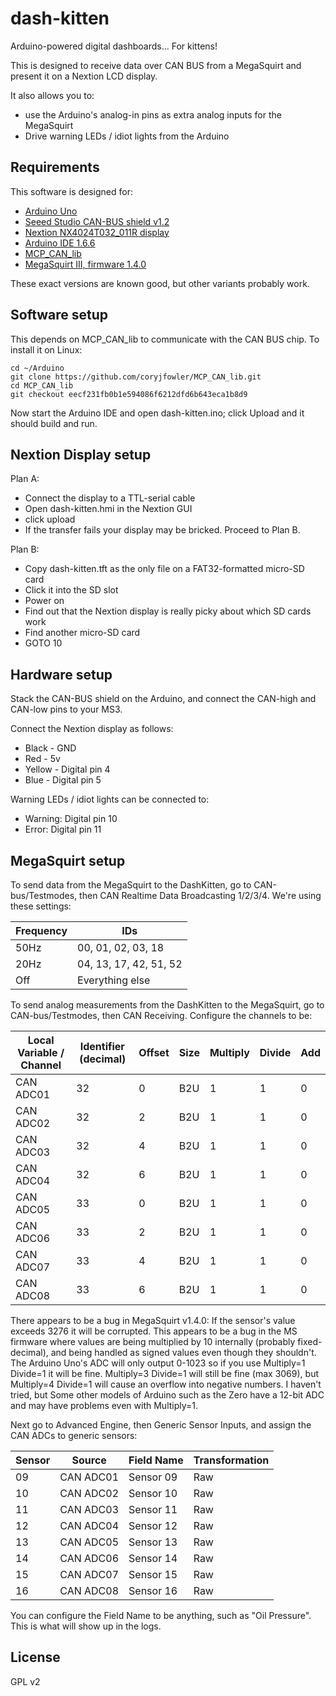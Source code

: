 # dash-kitten
Arduino-powered digital dashboards... For kittens!

This is designed to receive data over CAN BUS from a MegaSquirt and present it
on a Nextion LCD display.

It also allows you to:
* use the Arduino's analog-in pins as extra analog inputs for the MegaSquirt
* Drive warning LEDs / idiot lights from the Arduino

## Requirements
This software is designed for:
* [Arduino Uno](https://www.arduino.cc/en/Main/ArduinoBoardUno)
* [Seeed Studio CAN-BUS shield v1.2](http://www.seeedstudio.com/wiki/CAN-BUS_Shield)
* [Nextion NX4024T032_011R display](http://wiki.iteadstudio.com/NX4024T032)
* [Arduino IDE 1.6.6](https://www.arduino.cc/en/Main/Software)
* [MCP_CAN_lib](https://github.com/coryjfowler/MCP_CAN_lib/tree/d23d62b1ca21b33c6a6b8d0d134a06033b139240)
* [MegaSquirt III, firmware 1.4.0](http://www.msextra.com/)

These exact versions are known good, but other variants probably work.

## Software setup
This depends on MCP_CAN_lib to communicate with the CAN BUS chip.  To install
it on Linux:

    cd ~/Arduino
    git clone https://github.com/coryjfowler/MCP_CAN_lib.git
    cd MCP_CAN_lib
    git checkout eecf231fb0b1e594086f6212dfd6b643eca1b8d9

Now start the Arduino IDE and open dash-kitten.ino; click Upload and it should
build and run.

## Nextion Display setup
Plan A:
* Connect the display to a TTL-serial cable
* Open dash-kitten.hmi in the Nextion GUI
* click upload
* If the transfer fails your display may be bricked.  Proceed to Plan B.

Plan B:
* Copy dash-kitten.tft as the only file on a FAT32-formatted micro-SD card
* Click it into the SD slot
* Power on
* Find out that the Nextion display is really picky about which SD cards work
* Find another micro-SD card
* GOTO 10

## Hardware setup
Stack the CAN-BUS shield on the Arduino, and connect the CAN-high and CAN-low
pins to your MS3.

Connect the Nextion display as follows:
* Black - GND
* Red - 5v
* Yellow - Digital pin 4
* Blue - Digital pin 5

Warning LEDs / idiot lights can be connected to:
* Warning: Digital pin 10
* Error: Digital pin 11

## MegaSquirt setup

To send data from the MegaSquirt to the DashKitten, go to CAN-bus/Testmodes,
then CAN Realtime Data Broadcasting 1/2/3/4.  We're using these settings:

| Frequency | IDs                    |
| --------- | ---------------------- |
| 50Hz      | 00, 01, 02, 03, 18     |
| 20Hz      | 04, 13, 17, 42, 51, 52 |
| Off       | Everything else        |

To send analog measurements from the DashKitten to the MegaSquirt, go to
CAN-bus/Testmodes, then CAN Receiving.  Configure the channels to be:

| Local Variable / Channel | Identifier (decimal) | Offset | Size | Multiply | Divide | Add |
| ------------------------ | -------------------- | ------ | ---- | -------- | ------ | --- |
| CAN ADC01                | 32                   | 0      | B2U  | 1        | 1      | 0   |
| CAN ADC02                | 32                   | 2      | B2U  | 1        | 1      | 0   |
| CAN ADC03                | 32                   | 4      | B2U  | 1        | 1      | 0   |
| CAN ADC04                | 32                   | 6      | B2U  | 1        | 1      | 0   |
| CAN ADC05                | 33                   | 0      | B2U  | 1        | 1      | 0   |
| CAN ADC06                | 33                   | 2      | B2U  | 1        | 1      | 0   |
| CAN ADC07                | 33                   | 4      | B2U  | 1        | 1      | 0   |
| CAN ADC08                | 33                   | 6      | B2U  | 1        | 1      | 0   |

There appears to be a bug in MegaSquirt v1.4.0: If the sensor's value exceeds
3276 it will be corrupted.  This appears to be a bug in the MS firmware where
values are being multiplied by 10 internally (probably fixed-decimal), and
being handled as signed values even though they shouldn't.  The Arduino Uno's
ADC will only output 0-1023 so if you use Multiply=1 Divide=1 it will be fine.
Multiply=3 Divide=1 will still be fine (max 3069), but Multiply=4 Divide=1 will
cause an overflow into negative numbers.  I haven't tried, but Some other
models of Arduino such as the Zero have a 12-bit ADC and may have problems even
with Multiply=1.

Next go to Advanced Engine, then Generic Sensor Inputs, and assign the CAN ADCs
to generic sensors:

| Sensor | Source    | Field Name | Transformation |
| ------ | --------- | ---------- | -------------- |
| 09     | CAN ADC01 | Sensor 09  | Raw            |
| 10     | CAN ADC02 | Sensor 10  | Raw            |
| 11     | CAN ADC03 | Sensor 11  | Raw            |
| 12     | CAN ADC04 | Sensor 12  | Raw            |
| 13     | CAN ADC05 | Sensor 13  | Raw            |
| 14     | CAN ADC06 | Sensor 14  | Raw            |
| 15     | CAN ADC07 | Sensor 15  | Raw            |
| 16     | CAN ADC08 | Sensor 16  | Raw            |

You can configure the Field Name to be anything, such as "Oil Pressure".  This
is what will show up in the logs.

## License
GPL v2
